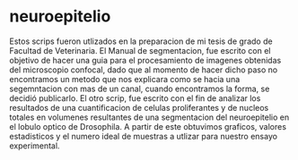 # neuroepitelio
Estos scrips fueron utlizados en la preparacion de mi tesis de grado de Facultad de Veterinaria. 
El Manual de segmentacion, fue escrito con el objetivo de hacer una guia para el procesamiento de imagenes obtenidas del microscopio confocal, dado que al momento de hacer dicho paso no encontramos un metodo que nos explicara como se hacia una segemntacion con mas de un canal, cuando encontramos la forma, se decidió publicarlo.
El otro scrip, fue escrito con el fin de analizar los resultados de una cuantificacion de celulas proliferantes y de nucleos totales en volumenes resultantes de una segmentacion del neuroepitelio en el lobulo optico de Drosophila. A partir de este obtuvimos graficos, valores estadisticos y el numero ideal de muestras a utlizar para nuestro ensayo experimental.
